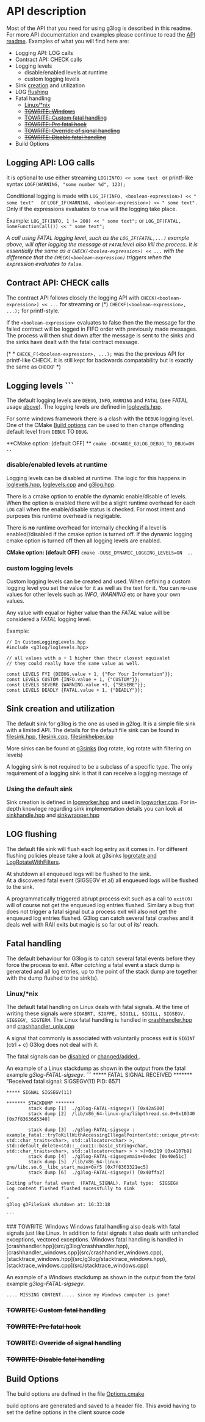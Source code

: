 # API description
Most of the API that you need for using g3log is described in this readme. For more API documentation and examples please continue to read the [API readme](API.markdown). Examples of what you will find here are: 

* Logging API: LOG calls
* Contract API: CHECK calls
* Logging levels 
  * disable/enabled levels at runtime
  * custom logging levels
* Sink [creation](#sink_creation) and utilization 
* LOG [flushing](#log_flushing)
* Fatal handling
  * [Linux/*nix](#fatal_handling_linux)
  * <strike>[TOWRITE: Windows](#fatal_handling_windows)</strike>
  * <strike>[TOWRITE: Custom fatal handling](#fatal_custom_handling)</strike>
  * <strike>[TOWRITE: Pre fatal hook](#fatal_pre_hook)</strike>
  * <strike>[TOWRITE: Override of signal handling](#fatal_signalhandler_override)</strike>
  * <strike>[TOWRITE: Disable fatal handling](#fatal_handling_disabled)</strike>
* Build Options


## Logging API: LOG calls
It is optional to use either streaming ```LOG(INFO) << some text ``` or printf-like syntax ```LOGF(WARNING, "some number %d", 123); ```

Conditional logging is made with ```LOG_IF(INFO, <boolean-expression>) << " some text"  ``` or ```LOGF_IF(WARNING, <boolean-expression>) << " some text".```  Only if the expressions evaluates to ```true``` will the logging take place. 

Example:
```LOG_IF(INFO, 1 != 200) << " some text";```   or ```LOG_IF(FATAL, SomeFunctionCall()) << " some text";```

*<a name="fatal_logging">A call using FATAL</a>  logging level, such as the ```LOG_IF(FATAL,...)``` example above, will after logging the message at ```FATAL```level also kill the process.  It is essentially the same as a ```CHECK(<boolea-expression>) << ...``` with the difference that the ```CHECK(<boolean-expression)``` triggers when the expression evaluates to ```false```.*

## Contract API: CHECK calls
The contract API follows closely the logging API with ```CHECK(<boolean-expression>) << ...``` for streaming  or  (*) ```CHECKF(<boolean-expression>, ...);``` for printf-style.


If the ```<boolean-expression>``` evaluates to false then the the message for the failed contract will be logged in FIFO order with previously made messages. The process will then shut down after the message is sent to the sinks and the sinks have dealt with the fatal contract message. 


(\* * ```CHECK_F(<boolean-expression>, ...);``` was the the previous API for printf-like CHECK. It is still kept for backwards compatability but is exactly the same as ```CHECKF``` *)


## Logging levels ```
 The default logging levels are ```DEBUG```, ```INFO```, ```WARNING``` and ```FATAL``` (see FATAL usage [above](#fatal_logging)). The logging levels are defined in [loglevels.hpp](src/g3log/loglevels.hpp).

 For some windows framework there is a clash with the ```DEBUG``` logging level. One of the CMake [Build options](#build_options) can be used to then change offending default level from ```DEBUG``` TO ```DBUG```.

 **CMake option: (default OFF) ** ```cmake -DCHANGE_G3LOG_DEBUG_TO_DBUG=ON ..``` 

  ### disable/enabled levels at runtime
  Logging levels can be disabled at runtime. The logic for this happens in
  [loglevels.hpp](src/g3log/loglevels.hpp), [loglevels.cpp](src/loglevels.cpp) and [g3log.hpp](src/g3log/g3log.hpp).

  There is a cmake option to enable the dynamic enable/disable of levels. 
  When the option is enabled there will be a slight runtime overhead for each ```LOG``` call when the enable/disable status is checked. For most intent and purposes this runtime overhead is negligable. 

  There is **no** runtime overhead for internally checking if a level is enabled//disabled if the cmake option is turned off. If the dynamic logging cmake option is turned off then all logging levels are enabled.

**CMake option: (default OFF)** ```cmake -DUSE_DYNAMIC_LOGGING_LEVELS=ON  ..``` 


  ### custom logging levels
  Custom logging levels can be created and used. When defining a custom logging level you set the value for it as well as the text for it. You can re-use values for other levels such as *INFO*, *WARNING* etc or have your own values.

   Any value with equal or higher value than the *FATAL* value will be considered a *FATAL* logging level. 

  Example:
  ```
  // In CustomLoggingLevels.hpp
  #include <g3log/loglevels.hpp>

  // all values with a + 1 higher than their closest equivalet
  // they could really have the same value as well.

  const LEVELS FYI {DEBUG.value + 1, {"For Your Information"}}; 
  const LEVELS CUSTOM {INFO.value + 1, {"CUSTOM"}}; 
  const LEVELS SEVERE {WARNING.value +1, {"SEVERE"}};
  const LEVELS DEADLY {FATAL.value + 1, {"DEADLY"}}; 
  ```



  
## Sink <a name="sink_creation">creation</a> and utilization 
The default sink for g3log is the one as used in g2log. It is a simple file sink with a limited API. The details for the default file sink can be found in [filesink.hpp](src/g3log/filesink.hpp), [filesink.cpp](src/filesink.cpp), [filesinkhelper.ipp](src/filesinkhelper.ipp)

More sinks can be found at [g3sinks](http://www.github.com/KjellKod/g3sinks) (log rotate, log rotate with filtering on levels)

A logging sink is not required to be a subclass of a specific type. The only requirement of a logging sink is that it can receive a logging message of 


### Using the default sink
Sink creation is defined in [logworker.hpp](src/g3log/logworker.hpp) and used in [logworker.cpp](src/logworker.cpp). For in-depth knowlege regarding sink implementation details you can look at [sinkhandle.hpp](src/g3log/sinkhandle.hpp) and [sinkwrapper.hpp](src/g3log/sinkwrapper.hpp)


## LOG <a name="log_flushing">flushing</a> 
The default file sink will flush each log entry as it comes in. For different flushing policies please take a look at g3sinks [logrotate and LogRotateWithFilters](http://www.github.com/KjellKod/g3sinks/logrotate).

At shutdown all enqueued logs will be flushed to the sink.  
At a discovered fatal event (SIGSEGV et.al) all enqueued logs will be flushed to the sink.

A programmatically triggered abrupt process exit such as a call to   ```exit(0)``` will of course not get the enqueued log entries flushed. Similary  a bug that does not trigger a fatal signal but a process exit will also not get the enqueued log entries flushed.  G3log can catch several fatal crashes and it deals well with RAII exits but magic is so far out of its' reach.



## Fatal handling
The default behaviour for G3log is to catch several fatal events before they force the process to exit. After <i>catching</i> a fatal event a stack dump is generated and all log entries, up to the point of the stack dump are together with the dump flushed to the sink(s).


  ### <a name="fatal_handling_linux">Linux/*nix</a> 
  The default fatal handling on Linux deals with fatal signals. At the time of writing these signals were   ```SIGABRT, SIGFPE, SIGILL, SIGILL, SIGSEGV, SIGSEGV, SIGTERM```.  The Linux fatal handling is handled in [crashhandler.hpp](src/g3log/crashhandler.hpp) and [crashhandler_unix.cpp](src/crashhandler_unix.cpp)



   A signal that commonly is associated with voluntarily process exit is ```SIGINT``` (ctrl + c) G3log does not deal with it. 

   The fatal signals can be [disabled](#fatal_handling_disabled) or  [changed/added ](#fatal_signalhandler_override). 

   An example of a Linux stackdump as shown in the output from the fatal example <i>g3log-FATAL-sigsegv</i>.
    ```
    ***** FATAL SIGNAL RECEIVED ******* 
    "Received fatal signal: SIGSEGV(11)     PID: 6571

    ***** SIGNAL SIGSEGV(11)

    ******* STACKDUMP *******
            stack dump [1]  ./g3log-FATAL-sigsegv() [0x42a500]
            stack dump [2]  /lib/x86_64-linux-gnu/libpthread.so.0+0x10340 [0x7f83636d5340]

            stack dump [3]  ./g3log-FATAL-sigsegv : example_fatal::tryToKillWithAccessingIllegalPointer(std::unique_ptr<std::__cxx11::basic_string<char, std::char_traits<char>, std::allocator<char> >, std::default_delete<std::__cxx11::basic_string<char, std::char_traits<char>, std::allocator<char> > > >)+0x119 [0x4107b9]
            stack dump [4]  ./g3log-FATAL-sigsegvmain+0xdec [0x40e51c]
            stack dump [5]  /lib/x86_64-linux-gnu/libc.so.6__libc_start_main+0xf5 [0x7f8363321ec5]
            stack dump [6]  ./g3log-FATAL-sigsegv() [0x40ffa2]

    Exiting after fatal event  (FATAL_SIGNAL). Fatal type:  SIGSEGV
    Log content flushed flushed sucessfully to sink

    "
    g3log g3FileSink shutdown at: 16:33:18

    ```


  <strikte>
   ### <a name="fatal_handling_windows">TOWRITE: Windows</a>
  Windows fatal handling also deals with fatal signals just like Linux. In addition to fatal signals it also deals with unhandled exceptions, vectored exceptions.  Windows fatal handling is handled in [crashhandler.hpp](src/g3log/crashhandler.hpp), [crashhandler_windows.cpp](src/crashhandler_windows.cpp), [stacktrace_windows.hpp](src/g3log/stacktrace_windows.hpp), [stacktrace_windows.cpp](src/stacktrace_windows.cpp)
   

  An example of a Windows stackdump as shown in the output from the fatal example <i>g3log-FATAL-sigsegv</i>. 
    
    .... MISSING CONTENT..... since my Windows computer is gone!

   </strike> 
   




   ### <strike><a name="fatal_custom_handling">TOWRITE: Custom fatal handling</a></strike> 
   ### <strike><a name="fatal_pre_hook">TOWRITE: Pre fatal hook</a> </strike> 
   ### <strike><a name="fatal_signalhandler_override">TOWRITE: Override of signal handling</a> </strike> 
   ### <strike><a name="fatal_handling_disabled">TOWRITE: Disable fatal handling</a> </strike> 



  ## <a name="build_options">Build Options</a>
  The build options are defined in the file [Options.cmake](Options.cmake)

  build options are generated and saved to a header file. This avoid having to set the define options in the client source code



